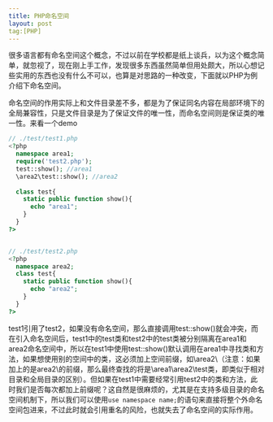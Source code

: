 ```yaml
---
title: PHP命名空间
layout: post
tag:[PHP]
---
```


很多语言都有命名空间这个概念，不过以前在学校都是纸上谈兵，以为这个概念简单，就忽视了，现在刚上手工作，发现很多东西虽然简单但用处颇大，所以心想记些实用的东西也没有什么不可以，也算是对思路的一种改变，下面就以PHP为例介绍下命名空间。

命名空间的作用实际上和文件目录差不多，都是为了保证同名内容在局部环境下的全局兼容性，只是文件目录是为了保证文件的唯一性，而命名空间则是保证类的唯一性。来看一个demo

```PHP
// ./test/test1.php
<?php
  namespace area1;
  require('test2.php');
  test::show(); //area1
  \area2\test::show(); //area2
  
  class test{
    static public function show(){
      echo "area1";
    }
  }
?>


// ./test/test2.php
<?php
  namespace area2;
  class test{
    static public function show(){
      echo "area2";
    }
  }
?>
```

test1引用了test2，如果没有命名空间，那么直接调用test::show()就会冲突，而在引入命名空间后，test1中的test类和test2中的test类被分别隔离在area1和area2命名空间中，所以在test1中使用test::show()默认调用在area1中寻找类和方法，如果想使用别的空间中的类，这必须加上空间前缀，如\area2\（注意：如果加上的是area2\的前缀，那么最终查找的将是\area1\area2\test类，即类似于相对目录和全局目录的区别）。但如果在test1中需要经常引用test2中的类和方法，此时我们是否每次都加上前缀呢？这自然是很麻烦的，尤其是在支持多级目录的命名空间机制下，所以我们可以使用`use namespace name;`的语句来直接将整个外命名空间包进来，不过此时就会引用重名的风险，也就失去了命名空间的实际作用。